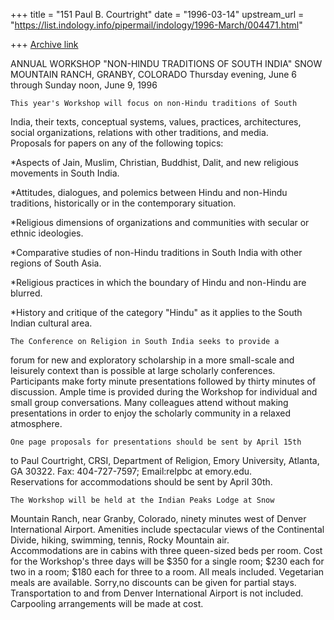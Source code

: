 +++
title = "151 Paul B. Courtright"
date = "1996-03-14"
upstream_url = "https://list.indology.info/pipermail/indology/1996-March/004471.html"

+++
[Archive link](https://list.indology.info/pipermail/indology/1996-March/004471.html)


ANNUAL WORKSHOP
"NON-HINDU TRADITIONS OF SOUTH INDIA"
SNOW MOUNTAIN RANCH, GRANBY, COLORADO
Thursday evening, June 6 through Sunday noon, June 9, 1996

	This year's Workshop will focus on non-Hindu traditions of South 
India, their texts, conceptual systems, values, practices, architectures, 
social organizations, relations with other traditions, and media.  
Proposals for papers on any of the following topics:

*Aspects of Jain, Muslim, Christian, Buddhist, Dalit, and new religious 
movements in South India.

*Attitudes, dialogues, and polemics between Hindu and non-Hindu 
traditions, historically or in the contemporary situation.

*Religious dimensions of organizations and communities with secular or 
ethnic ideologies.

*Comparative studies of non-Hindu traditions in South India with other 
regions of South Asia.

*Religious practices in which the boundary of Hindu and non-Hindu are 
blurred.

*History and critique of the category "Hindu" as it applies to the South 
Indian cultural area.

	The Conference on Religion in South India seeks to provide a 
forum for new and exploratory scholarship in a more small-scale and 
leisurely context than is possible at large scholarly conferences.  
Participants make forty minute presentations followed by thirty minutes 
of discussion.  Ample time is provided during the Workshop for individual 
and small group conversations.  Many colleagues attend without making 
presentations in order to enjoy the scholarly community in a relaxed 
atmosphere.

	One page proposals for presentations should be sent by April 15th 
to Paul Courtright, CRSI, Department of Religion, Emory University, 
Atlanta, GA 30322.  Fax: 404-727-7597; Email:relpbc at emory.edu.  
Reservations for accommodations should be sent by April 30th.

	The Workshop will be held at the Indian Peaks Lodge at Snow 
Mountain Ranch, near Granby, Colorado, ninety minutes west of Denver 
International Airport.  Amenities include spectacular views of the 
Continental Divide, hiking, swimming, tennis, Rocky Mountain air.  
Accommodations are in cabins with three queen-sized beds per room.  Cost 
for the Workshop's three days will be $350 for a single room; $230 each 
for two in a room; $180 each for three to a room.  All meals included. 
Vegetarian meals are available.  Sorry,no discounts can be given for 
partial stays.  Transportation to and from Denver International Airport 
is not included.  Carpooling arrangements will be made at cost.  




